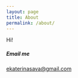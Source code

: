 ```yaml
---
layout: page
title: About
permalink: /about/
---
```


Hi!

##### Email me

[ekaterinasava@gmail.com](mailto:ekaterinasava@gmail.com)